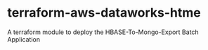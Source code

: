 # terraform-aws-dataworks-htme
A terraform module to deploy the HBASE-To-Mongo-Export Batch Application


